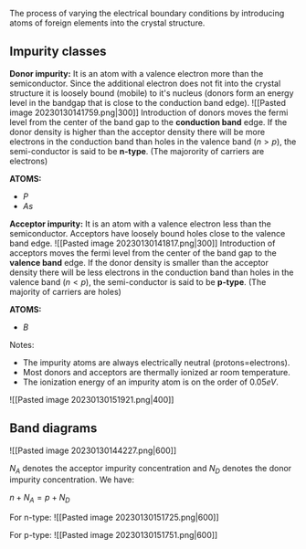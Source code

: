 The process of varying the electrical boundary conditions by introducing atoms of foreign elements into the crystal structure. 

## Impurity classes

**Donor impurity:** It is an atom with a valence electron more than the semiconductor. Since the additional electron does not fit into the crystal structure it is loosely bound (mobile) to it's nucleus (donors form an energy level in the bandgap that is close to the conduction band edge). 
![[Pasted image 20230130141759.png|300]]
Introduction of donors moves the fermi level from the center of the band gap to the **conduction band** edge. If the donor density is higher than the acceptor density there will be more electrons in the conduction band than holes in the valence band ($n>p$), the semi-conductor is said to be **n-type**. (The majorority of carriers are electrons)

**ATOMS:**
- $P$
- $As$

**Acceptor impurity:** It is an atom with a valence electron less than the semiconductor. Acceptors have loosely bound holes close to the valence band edge.
![[Pasted image 20230130141817.png|300]]
Introduction of acceptors moves the fermi level from the center of the band gap to the **valence band** edge. If the donor density is smaller than the acceptor density there will be less electrons in the conduction band than holes in the valence band ($n<p$), the semi-conductor is said to be **p-type**. (The majority of carriers are holes)

**ATOMS:**
- $B$

Notes: 
- The impurity atoms are always electrically neutral (protons=electrons).
- Most donors and acceptors are thermally ionized ar room temperature.
- The ionization energy of an impurity atom is on the order of $0.05 eV$.

![[Pasted image 20230130151921.png|400]]

## Band diagrams

![[Pasted image 20230130144227.png|600]]

$N_{A}$ denotes the acceptor impurity concentration and $N_{D}$ denotes the donor impurity concentration. We have:

$n+N_{A}=p+N_{D}$

For n-type:
![[Pasted image 20230130151725.png|600]]

For p-type:
![[Pasted image 20230130151751.png|600]]

